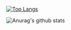 [![Top Langs](https://github-readme-stats.vercel.app/api/top-langs/?username=RidvanOrun&layout=compact)](https://github.com/anuraghazra/github-readme-stats)

![Anurag's github stats](https://github-readme-stats.vercel.app/api?username=RidvanOrun&theme=dark&show_icons=true) 

